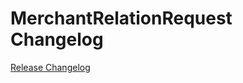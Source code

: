 # MerchantRelationRequest Changelog

[Release Changelog](https://github.com/spryker/merchant-relation-request/releases)

